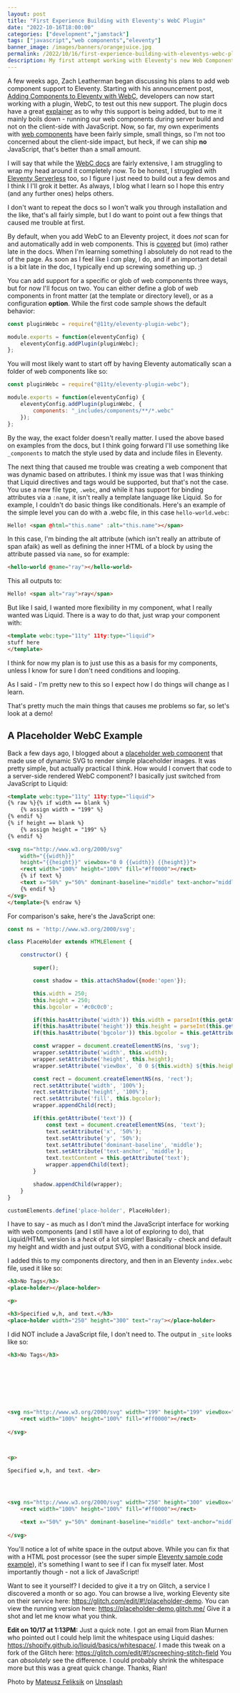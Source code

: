 ```yaml
---
layout: post
title: "First Experience Building with Eleventy's WebC Plugin"
date: "2022-10-16T18:00:00"
categories: ["development","jamstack"]
tags: ["javascript","web components","eleventy"]
banner_image: /images/banners/orangejuice.jpg
permalink: /2022/10/16/first-experience-building-with-eleventys-webc-plugin
description: My first attempt working with Eleventy's new Web Component plugin
---
```


A few weeks ago, Zach Leatherman began discussing his plans to add web component support to Eleventy. Starting with his announcement post, [Adding Components to Eleventy with WebC](https://www.zachleat.com/web/webc-in-eleventy/), developers can now start working with a plugin, WebC, to test out this new support. The plugin docs have a great [explainer](https://www.11ty.dev/docs/languages/webc/#why-use-webc) as to why this support is being added, but to me it mainly boils down - running our web components during server build and not on the client-side with JavaScript. Now, so far, my own experiments with [web components](https://www.raymondcamden.com/tags/web+components) have been fairly simple, small things, so I'm not too concerned about the client-side impact, but heck, if we can ship **no** JavaScript, that's better than a small amount. 

I will say that while the [WebC docs](https://www.11ty.dev/docs/languages/webc/) are fairly extensive, I am struggling to wrap my head around it completely now. To be honest, I struggled with [Eleventy Serverless](https://www.11ty.dev/docs/plugins/serverless/) too, so I figure I just need to build out a few demos and I think I I'll grok it better. As always, I blog what I learn so I hope this entry (and any further ones) helps others. 

I don't want to repeat the docs so I won't walk you through installation and the like, that's all fairly simple, but I do want to point out a few things that caused me trouble at first.

By default, when you add WebC to an Eleventy project, it does *not* scan for and automatically add in web components. This is [covered](https://www.11ty.dev/docs/languages/webc/#defining-components) but (imo) rather late in the docs. When I'm learning something I absolutely do not read to the of the page. As soon as I feel like I *can* play, I do, and if an important detail is a bit late in the doc, I typically end up screwing something up. ;) 

You can add support for a specific or glob of web components three ways, but for now I'll focus on two. You can either define a glob of web components in front matter (at the template or directory level), or as a configuration **option**. While the first code sample shows the default behavior: 

```js
const pluginWebc = require("@11ty/eleventy-plugin-webc");

module.exports = function(eleventyConfig) {
	eleventyConfig.addPlugin(pluginWebc);
};
```

You will most likely want to start off by having Eleventy automatically scan a folder of web components like so:

```js
const pluginWebc = require("@11ty/eleventy-plugin-webc");

module.exports = function(eleventyConfig) {
	eleventyConfig.addPlugin(pluginWebc, {
	    components: "_includes/components/**/*.webc"
	});
};
```

By the way, the exact folder doesn't really matter. I used the above based on examples from the docs, but I think going forward I'll use something like `_components` to match the style used by data and include files in Eleventy.

The next thing that caused me trouble was creating a web component that was dynamic based on attributes. I think my issue was that I was thinking that Liquid directives and tags would be supported, but that's not the case. You use a new file type, `.webc`, and while it has support for binding attributes via a `:name`, it isn't really a template language like Liquid. So for example, I couldn't do basic things like conditionals. Here's an example of the simple level  you can do with a .webc file, in this case `hello-world.webc`:

```html
Hello! <span @html="this.name" :alt="this.name"></span>
```

In this case, I'm binding the alt attribute (which isn't really an attribute of span afaik) as well as defining the inner HTML of a block by using the attribute passed via `name`, so for example:

```html
<hello-world @name="ray"></hello-world>
```

This all outputs to:

```html
Hello! <span alt="ray">ray</span>
```

But like I said, I wanted more flexibility in my component, what I really wanted was Liquid. There is a way to do that, just wrap your component with:

```html
<template webc:type="11ty" 11ty:type="liquid">
stuff here
</template>
```

I think for now my plan is to just use this as a basis for my components, unless I know for sure I don't need conditions and looping. 

As I said - I'm pretty new to this so I expect how I do things will change as I learn. 

That's pretty much the main things that causes me problems so far, so let's look at a demo!

## A Placeholder WebC Example

Back a few days ago, I blogged about a [placeholder web component](https://www.raymondcamden.com/2022/10/06/building-a-placeholder-web-component-with-no-external-dependencies) that made use of dynamic SVG to render simple placeholder images. It was pretty simple, but actually practical I think. How would I convert that code to a server-side rendered WebC component? I basically just switched from JavaScript to Liquid:

```html
<template webc:type="11ty" 11ty:type="liquid">
{% raw %}{% if width == blank %}
	{% assign width = "199" %}
{% endif %}
{% if height == blank %}
	{% assign height = "199" %}
{% endif %}

<svg ns="http://www.w3.org/2000/svg" 
	width="{{width}}"
	height="{{height}}" viewbox="0 0 {{width}} {{height}}">
	<rect width="100%" height="100%" fill="#ff0000"></rect>
	{% if text %}
	<text x="50%" y="50%" dominant-baseline="middle" text-anchor="middle">{{ text }}</text>
	{% endif %}
</svg>
</template>{% endraw %}
```

For comparison's sake, here's the JavaScript one:

```js
const ns = 'http://www.w3.org/2000/svg';

class PlaceHolder extends HTMLElement {

	constructor() {

		super();

		const shadow = this.attachShadow({mode:'open'});

		this.width = 250;
		this.height = 250;
		this.bgcolor = '#c0c0c0';

		if(this.hasAttribute('width')) this.width = parseInt(this.getAttribute('width'), 10);
		if(this.hasAttribute('height')) this.height = parseInt(this.getAttribute('height'), 10);
		if(this.hasAttribute('bgcolor')) this.bgcolor = this.getAttribute('bgcolor');

		const wrapper = document.createElementNS(ns, 'svg');
		wrapper.setAttribute('width', this.width);
		wrapper.setAttribute('height', this.height);
		wrapper.setAttribute('viewBox', `0 0 ${this.width} ${this.height}`);

		const rect = document.createElementNS(ns, 'rect');
		rect.setAttribute('width', '100%');
		rect.setAttribute('height', '100%');
		rect.setAttribute('fill', this.bgcolor);
		wrapper.appendChild(rect);

		if(this.getAttribute('text')) {
			const text = document.createElementNS(ns, 'text');
			text.setAttribute('x', '50%');
			text.setAttribute('y', '50%');
			text.setAttribute('dominant-baseline', 'middle');
			text.setAttribute('text-anchor', 'middle');
			text.textContent = this.getAttribute('text');
			wrapper.appendChild(text);
		}

		shadow.appendChild(wrapper);
	}
}

customElements.define('place-holder', PlaceHolder);
```

I have to say - as much as I don't mind the JavaScript interface for working with web components (and I still have a lot of exploring to do), that Liquid/HTML version is a *heck* of a lot simpler! Basically - check and default my height and width and just output SVG, with a conditional block inside. 

I added this to my components directory, and then in an Eleventy `index.webc` file, used it like so:

```html
<h3>No Tags</h3>
<place-holder></place-holder>

<p>

<h3>Specified w,h, and text.</h3>
<place-holder width="250" height="300" text="ray"></place-holder>
```

I did NOT include a JavaScript file, I don't need to. The output in `_site` looks like so:

```html
<h3>No Tags</h3>


	


	


<svg ns="http://www.w3.org/2000/svg" width="199" height="199" viewBox="0 0 199 199">
	<rect width="100%" height="100%" fill="#ff0000"></rect>
	
</svg>



<p>

Specified w,h, and text. <br>




<svg ns="http://www.w3.org/2000/svg" width="250" height="300" viewBox="0 0 250 300">
	<rect width="100%" height="100%" fill="#ff0000"></rect>
	
	<text x="50%" y="50%" dominant-baseline="middle" text-anchor="middle">ray</text>
	
</svg>
```

You'll notice a lot of white space in the output above. While you can fix that with a HTML post processor (see the super simple [Eleventy sample code example](https://www.11ty.dev/docs/config/#transforms-example-minify-html-output)), it's something I want to see if I can fix myself later. Most importantly though - not a lick of JavaScript! 

Want to see it yourself? I decided to give it a try on Glitch, a service I discovered a month or so ago. You can browse a live, working Eleventy site on their service here: <https://glitch.com/edit/#!/placeholder-demo>. You can view the running version here: <https://placeholder-demo.glitch.me/> Give it a shot and let me know what you think. 

**Edit on 10/17 at 1:13PM:** Just a quick note. I got an email from Rian Murnen who pointed out I could help limit the whitespace using Liquid dashes: <https://shopify.github.io/liquid/basics/whitespace/>. I made this tweak on a fork of the Glitch here: <https://glitch.com/edit/#!/screeching-stitch-field> You can *absolutely* see the difference. I could probably shrink the whitespace more but this was a great quick change. Thanks, Rian!

Photo by <a href="https://unsplash.com/@mateusz_feliksik?utm_source=unsplash&utm_medium=referral&utm_content=creditCopyText">Mateusz Feliksik</a> on <a href="https://unsplash.com/s/photos/orange-juice?utm_source=unsplash&utm_medium=referral&utm_content=creditCopyText">Unsplash</a>
  
